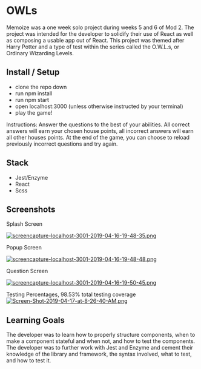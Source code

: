 # OWLs

Memoize was a one week solo project during weeks 5 and 6 of Mod 2. The project was intended for the developer to solidify their use of React as well as composing a usable app out of React. This project was themed after Harry Potter and a type of test within the series called the O.W.L.s, or Ordinary Wizarding Levels.

## Install / Setup

 - clone the repo down
 - run npm install
 - run npm start
 - open localhost:3000 (unless otherwise instructed by your terminal)
 - play the game!
 
 Instructions: Answer the questions to the best of your abilities. All correct answers will earn your chosen house points, all incorrect answers will earn all other houses points. At the end of the game, you can choose to reload previously incorrect questions and try again.

## Stack

- Jest/Enzyme
- React
- Scss

## Screenshots

Splash Screen

[![screencapture-localhost-3001-2019-04-16-19-48-35.png](https://i.postimg.cc/c1X5p1C5/screencapture-localhost-3001-2019-04-16-19-48-35.png)](https://postimg.cc/9zwpThGG)

Popup Screen

[![screencapture-localhost-3001-2019-04-16-19-48-48.png](https://i.postimg.cc/W3mxFM22/screencapture-localhost-3001-2019-04-16-19-48-48.png)](https://postimg.cc/bDJm4SDM)

Question Screen

[![screencapture-localhost-3001-2019-04-16-19-50-45.png](https://i.postimg.cc/2SBcL4wP/screencapture-localhost-3001-2019-04-16-19-50-45.png)](https://postimg.cc/jDtQGnBX)

Testing Percentages, 98.53% total testing coverage
[![Screen-Shot-2019-04-17-at-8-26-40-AM.png](https://i.postimg.cc/DZ0j6pCQ/Screen-Shot-2019-04-17-at-8-26-40-AM.png)](https://postimg.cc/G80xhKn9)

## Learning Goals

The developer was to learn how to properly structure components, when to make a component stateful and when not, and how to test the components. The developer was to further work with Jest and Enzyme and cement their knowledge of the library and framework, the syntax involved, what to test, and how to test it.
